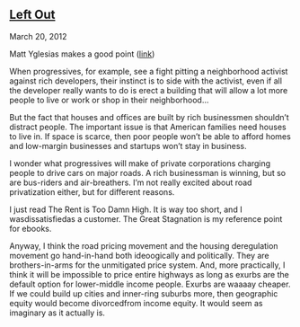 ## [Left Out](/2012/03/20/left-out/ "Left Out")

March 20, 2012
            

Matt Yglesias makes a good point ([link](http://www.theatlanticcities.com/housing/2012/03/mixed-politics-urbanism/1525/))

When progressives, for example, see a fight pitting a neighborhood activist against rich developers, their instinct is to side with the activist, even if all the developer really wants to do is erect a building that will allow a lot more people to live or work or shop in their neighborhood…

But the fact that houses and offices are built by rich businessmen shouldn’t distract people. The important issue is that American families need houses to live in. If space is scarce, then poor people won’t be able to afford homes and low-margin businesses and startups won’t stay in business.

I wonder what progressives will make of private corporations charging people to drive cars on major roads. A rich businessman is winning, but so are bus-riders and air-breathers. I’m not really excited about road privatization either, but for different reasons.

I just read The Rent is Too Damn High. It is way too short, and I wasdissatisfiedas a customer. The Great Stagnation is my reference point for ebooks.

Anyway, I think the road pricing movement and the housing deregulation movement go hand-in-hand both ideoogically and politically. They are brothers-in-arms for the unmitigated price system. And, more practically, I think it will be impossible to price entire highways as long as exurbs are the default option for lower-middle income people. Exurbs are waaaay cheaper. If we could build up cities and inner-ring suburbs more, then geographic equity would become divorcedfrom income equity. It would seem as imaginary as it actually is.

					            